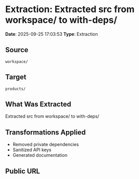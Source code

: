 # Extraction: Extracted src from workspace/ to with-deps/

**Date**: 2025-09-25 17:03:53
**Type**: Extraction

## Source
`workspace/`

## Target
`products/`

## What Was Extracted
Extracted src from workspace/ to with-deps/

## Transformations Applied
- Removed private dependencies
- Sanitized API keys
- Generated documentation

## Public URL

